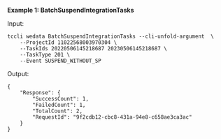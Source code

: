 **Example 1: BatchSuspendIntegrationTasks**



Input: 

```
tccli wedata BatchSuspendIntegrationTasks --cli-unfold-argument  \
    --ProjectId 11022568003970304 \
    --TaskIds 20220506145218687 20230506145218687 \
    --TaskType 201 \
    --Event SUSPEND_WITHOUT_SP
```

Output: 
```
{
    "Response": {
        "SuccessCount": 1,
        "FailedCount": 1,
        "TotalCount": 2,
        "RequestId": "9f2cdb12-cbc8-431a-94e8-c658ae3ca3ac"
    }
}
```

